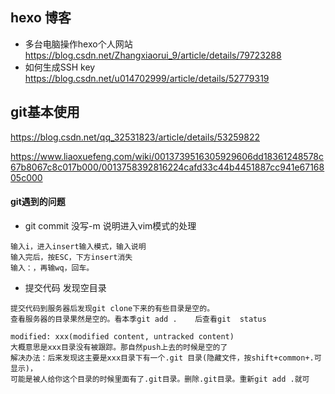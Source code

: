 ##  hexo 博客
* 多台电脑操作hexo个人网站<br>
https://blog.csdn.net/Zhangxiaorui_9/article/details/79723288
* 如何生成SSH key<br>
https://blog.csdn.net/u014702999/article/details/52779319
## git基本使用<br>

https://blog.csdn.net/qq_32531823/article/details/53259822<br>

https://www.liaoxuefeng.com/wiki/0013739516305929606dd18361248578c67b8067c8c017b000/0013758392816224cafd33c44b4451887cc941e6716805c000

#### git遇到的问题
* git commit 没写-m  说明进入vim模式的处理<br>
```
输入i，进入insert输入模式，输入说明
输入完后，按ESC，下方insert消失
输入：，再输wq，回车。
```

* 提交代码 发现空目录
```
提交代码到服务器后发现git clone下来的有些目录是空的。
查看服务器的目录果然是空的。看本季git add .    后查看git  status 

modified: xxx(modified content, untracked content)
大概意思是xxx目录没有被跟踪。那自然push上去的时候是空的了
解决办法：后来发现这主要是xxx目录下有一个.git 目录(隐藏文件，按shift+common+.可显示)，
可能是被人给你这个目录的时候里面有了.git目录。删除.git目录。重新git add .就可
```
